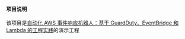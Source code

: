 #### 项目说明

该项目是[自动化 AWS 事件响应机器人：基于 GuardDuty、EventBridge 和 Lambda 的工程实践](https://github.com/mingyu110/Cloud-Technical-Architect/blob/main/Automated_AWS_Incident_Response_Bot_Practice.md)的演示工程

